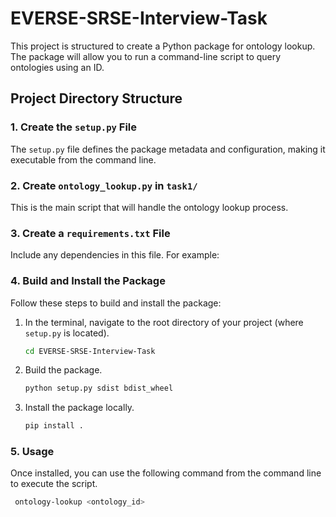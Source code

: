 # EVERSE-SRSE-Interview-Task

This project is structured to create a Python package for ontology lookup. The package will allow you to run a command-line script to query ontologies using an ID.

## Project Directory Structure


### 1. Create the `setup.py` File

The `setup.py` file defines the package metadata and configuration, making it executable from the command line.

### 2. Create `ontology_lookup.py` in `task1/`

This is the main script that will handle the ontology lookup process.

### 3. Create a `requirements.txt` File

Include any dependencies in this file. For example:


### 4. Build and Install the Package

Follow these steps to build and install the package:

1. In the terminal, navigate to the root directory of your project (where `setup.py` is located).
    ```bash
   cd EVERSE-SRSE-Interview-Task
2. Build the package.
    ```bash
   python setup.py sdist bdist_wheel
4. Install the package locally.
    ```bash
   pip install .
### 5. Usage
Once installed, you can use the following command from the command line to execute the script.
```bash
 ontology-lookup <ontology_id>

